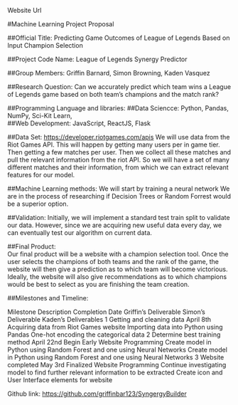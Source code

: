 Website Url


#Machine Learning Project Proposal

##Official Title: 
Predicting Game Outcomes of League of Legends Based on Input Champion Selection

##Project Code Name:
League of Legends Synergy Predictor

##Group Members: Griffin Barnard, Simon Browning, Kaden Vasquez

##Research Question: Can we accurately predict which team wins a League of Legends game based on both team’s champions and the match rank?

##Programming Language and libraries: 
##Data Sciencce: Python, Pandas, NumPy, Sci-Kit Learn,  
##Web Development: JavaScript, ReactJS, Flask

##Data Set: https://developer.riotgames.com/apis
We will use data from the Riot Games API. This will happen by getting many users per in game tier. Then getting a few matches per user. Then we collect all these matches and pull the relevant information from the riot API. So we will have a set of many different matches and their information, from which we can extract relevant features for our model.

##Machine Learning methods: 
We will start by training a neural network
We are in the process of researching if Decision Trees or Random Forrest would be a superior option.

##Validation: Initially, we will implement a standard test train split to validate our data. However, since we are acquiring new useful data every day, we can eventually test our algorithm on current data.

##Final Product:  
	Our final product will be a website with a champion selection tool. Once the user selects the champions of both teams and the rank of the game,  the website will then give a prediction as to which team will become victorious. Ideally, the website will also give recommendations as to which champions would be best to select as you are finishing the team creation.
 

##Milestones and Timeline: 

Milestone
Description
Completion Date
Griffin’s Deliverable
Simon’s Deliverable
Kaden’s Deliverables
1
Getting and cleaning data
April 8th
Acquiring data from Riot Games website
Importing data into Python using Pandas
One-hot encoding the categorical data
2
Determine best training method
April 22nd
Begin Early Website Programming
Create model in Python using Random Forest and one using Neural Networks
Create model in Python using Random Forest and one using Neural Networks
3
Website completed
May 3rd
Finalized Website Programming
Continue investigating model to find further relevant information to be extracted
Create icon and User Interface elements for website



Github link: https://github.com/griffinbar123/SyngergyBuilder


